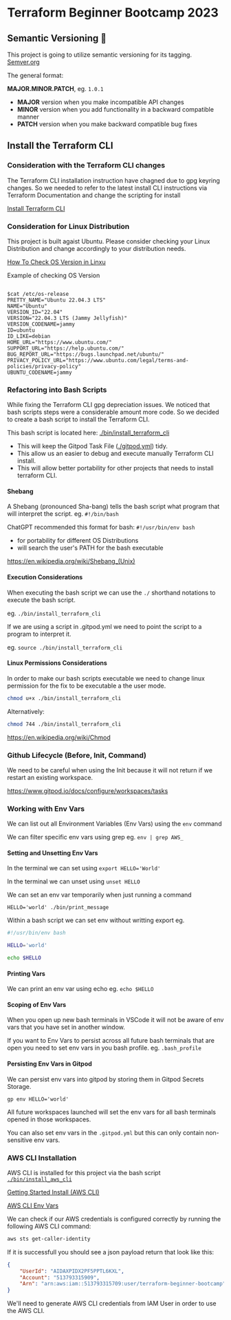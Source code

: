 # Terraform Beginner Bootcamp 2023

## Semantic Versioning :mage:

This project is going to utilize semantic versioning for its tagging.
[Semver.org](https://semver.org/)

The general format:

**MAJOR.MINOR.PATCH**, eg. `1.0.1`

- **MAJOR** version when you make incompatible API changes
- **MINOR** version when you add functionality in a backward compatible manner
- **PATCH** version when you make backward compatible bug fixes

## Install the Terraform CLI

### Consideration with the Terraform CLI changes

The Terraform CLI installation instruction have chagned due to gpg keyring changes. 
So we needed to refer to the latest install CLI instructions via Terraform Documentation and
change the scripting for install

[Install Terraform CLI](https://developer.hashicorp.com/terraform/tutorials/aws-get-started/install-cli)

### Consideration for Linux Distribution

This project is built agaist Ubuntu.
Please consider checking your Linux Distribution and change accordingly to your distribution needs.

[How To Check OS Version in Linxu](https://www.cyberciti.biz/faq/how-to-check-os-version-in-linux-command-line/)

Example of checking OS Version
```

$cat /etc/os-release
PRETTY_NAME="Ubuntu 22.04.3 LTS"
NAME="Ubuntu"
VERSION_ID="22.04"
VERSION="22.04.3 LTS (Jammy Jellyfish)"
VERSION_CODENAME=jammy
ID=ubuntu
ID_LIKE=debian
HOME_URL="https://www.ubuntu.com/"
SUPPORT_URL="https://help.ubuntu.com/"
BUG_REPORT_URL="https://bugs.launchpad.net/ubuntu/"
PRIVACY_POLICY_URL="https://www.ubuntu.com/legal/terms-and-policies/privacy-policy"
UBUNTU_CODENAME=jammy

```
### Refactoring into Bash Scripts

While fixing the Terraform CLI gpg depreciation issues. We noticed that bash scripts steps were a considerable amount more code. So we decided to create a bash script to install the Terraform CLI.

This bash script is located here: [./bin/install_terraform_cli](./bin/install_terraform_cli)

- This will keep the Gitpod Task File ([./gitpod.yml](./gitpod.yml)) tidy.
- This allow us an easier to debug and execute manually Terraform CLI install.
- This will allow better portability for other projects that needs to install terraform CLI.

#### Shebang

A Shebang (pronounced Sha-bang) tells the bash script what program that will interpret the script. eg. `#!/bin/bash`

ChatGPT recommended this format for bash: `#!/usr/bin/env bash`

- for portability for different OS Distributions
- will search the user's PATH for the bash executable

https://en.wikipedia.org/wiki/Shebang_(Unix)

#### Execution Considerations

When  executing the bash script we can use the  `./` shorthand notations to execute the bash script.

eg. `./bin/install_terraform_cli`

If we are using a script in .gitpod.yml we need to point the script to a program to interpret it.

eg. `source ./bin/install_terraform_cli`

####  Linux Permissions Considerations

In order to make our bash scripts executable we need to change linux permission for the fix to be executable a the user mode.

```sh
chmod u+x ./bin/install_terraform_cli
```
Alternatively:

```sh
chmod 744 ./bin/install_terraform_cli
```

https://en.wikipedia.org/wiki/Chmod

### Github Lifecycle (Before, Init, Command)

We need to be careful when using the Init because it will not return if we restart an existing workspace.

https://www.gitpod.io/docs/configure/workspaces/tasks


### Working with Env Vars

We can list out all Environment Variables (Env Vars) using the `env` command

We can filter specific env vars using grep eg. `env | grep AWS_`

#### Setting and Unsetting Env Vars

In the terminal we can set using `export HELLO='World'`

In the terminal we can unset using `unset HELLO`

We can set an env var temporarily when just running a command

```
HELLO='world' ./bin/print_message
```

Within a bash script we can set env without writting export eg.

```sh
#!/usr/bin/env bash

HELLO='world'

echo $HELLO
```

#### Printing Vars

We can print an env var using echo eg. `echo $HELLO`

#### Scoping of Env Vars

When you open up new bash terminals in VSCode it will not be aware of env vars that you have set in another window.

If you want to Env Vars to persist across all future bash terminals that are open you need to set env vars in you bash profile. eg. `.bash_profile`

#### Persisting Env Vars in Gitpod

We can persist env vars into gitpod by storing them in Gitpod Secrets Storage.

```
gp env HELLO='world'
```

All future workspaces launched will set the env vars for all bash terminals opened in those workspaces.

You can also set env vars in the `.gitpod.yml` but this can only contain non-sensitive env vars.

### AWS CLI Installation

AWS CLI is installed for this project via the bash script [`./bin/install_aws_cli`](./bin/install_aws_cli)

[Getting Started Install (AWS CLI)](https://docs.aws.amazon.com/cli/latest/userguide/getting-started-install.html)

[AWS CLI Env Vars](https://docs.aws.amazon.com/cli/latest/userguide/cli-configure-envvars.html)

We can check if our AWS credentials is configured correctly by running the following AWS CLI command:

```sh
aws sts get-caller-identity

```
If it is successfull you should see a json payload return that look like this:

```json
{
    "UserId": "AIDAXPIDX2PF5PPTL6KXL",
    "Account": "513793315909",
    "Arn": "arn:aws:iam::513793315709:user/terraform-beginner-bootcamp"
}

```

We'll need to generate AWS CLI credentials from IAM User in order to use the AWS CLI.

